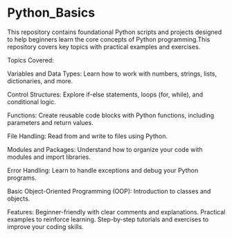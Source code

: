 # Python_Basics
This repository contains foundational Python scripts and projects designed to help beginners learn the core concepts of Python programming.This repository covers key topics with practical examples and exercises.

Topics Covered:

Variables and Data Types: Learn how to work with numbers, strings, lists, dictionaries, and more.

Control Structures: Explore if-else statements, loops (for, while), and conditional logic.

Functions: Create reusable code blocks with Python functions, including parameters and return values.

File Handling: Read from and write to files using Python.

Modules and Packages: Understand how to organize your code with modules and import libraries.

Error Handling: Learn to handle exceptions and debug your Python programs.

Basic Object-Oriented Programming (OOP): Introduction to classes and objects.

Features:
Beginner-friendly with clear comments and explanations.
Practical examples to reinforce learning.
Step-by-step tutorials and exercises to improve your coding skills.
